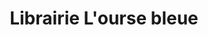 ---
title: "Librairie L'ourse bleue"
url: /saint-gely-du-fesc/librairie-lourse-bleue/
shop: livres
---